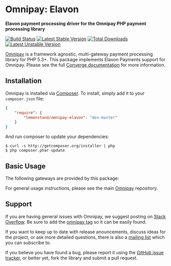 # Omnipay: Elavon

**Elavon payment processing driver for the Omnipay PHP payment processing library**

[![Build Status](https://travis-ci.org/lemonstand/omnipay-elavon.svg)](https://travis-ci.org/lemonstand/omnipay-elavon) [![Latest Stable Version](https://poser.pugx.org/lemonstand/omnipay-elavon/v/stable.svg)](https://packagist.org/packages/lemonstand/omnipay-elavon) [![Total Downloads](https://poser.pugx.org/lemonstand/omnipay-elavon/downloads)](https://packagist.org/packages/lemonstand/omnipay-elavon) [![Latest Unstable Version](https://poser.pugx.org/lemonstand/omnipay-elavon/v/unstable.svg)](https://packagist.org/packages/lemonstand/omnipay-elavon)

[Omnipay](https://github.com/thephpleague/omnipay) is a framework agnostic, multi-gateway payment
processing library for PHP 5.3+. This package implements Elavon Payments support for Omnipay. Please see the full [Converge documentation](https://www.myvirtualmerchant.com/VirtualMerchant/download/developerGuide.pdf) for more information.

## Installation

Omnipay is installed via [Composer](http://getcomposer.org/). To install, simply add it
to your `composer.json` file:

```json
{
    "require": {
        "lemonstand/omnipay-elavon": "dev-master"
    }
}
```

And run composer to update your dependencies:

    $ curl -s http://getcomposer.org/installer | php
    $ php composer.phar update

## Basic Usage

The following gateways are provided by this package:

For general usage instructions, please see the main [Omnipay](https://github.com/thephpleague/omnipay)
repository.

## Support

If you are having general issues with Omnipay, we suggest posting on
[Stack Overflow](http://stackoverflow.com/). Be sure to add the
[omnipay tag](http://stackoverflow.com/questions/tagged/omnipay) so it can be easily found.

If you want to keep up to date with release anouncements, discuss ideas for the project,
or ask more detailed questions, there is also a [mailing list](https://groups.google.com/forum/#!forum/omnipay) which
you can subscribe to.

If you believe you have found a bug, please report it using the [GitHub issue tracker](https://github.com/lemonstand/omnipay-elavon/issues),
or better yet, fork the library and submit a pull request.
